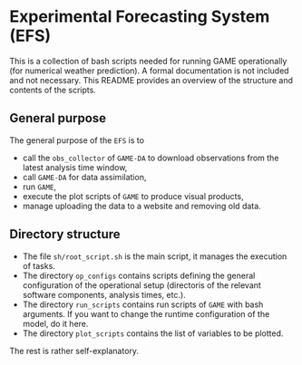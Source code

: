 # Experimental Forecasting System (EFS)

This is a collection of bash scripts needed for running GAME operationally (for numerical weather prediction). A formal documentation is not included and not necessary. This README provides an overview of the structure and contents of the scripts.

## General purpose

The general purpose of the `EFS` is to

* call the `obs_collector` of `GAME-DA` to download observations from the latest analysis time window,
* call `GAME-DA` for data assimilation,
* run `GAME`,
* execute the plot scripts of `GAME` to produce visual products,
* manage uploading the data to a website and removing old data.

## Directory structure

* The file `sh/root_script.sh` is the main script, it manages the execution of tasks.
* The directory `op_configs` contains scripts defining the general configuration of the operational setup (directoris of the relevant software components, analysis times, etc.).
* The directory `run_scripts` contains run scripts of `GAME` with bash arguments. If you want to change the runtime configuration of the model, do it here.
* The directory `plot_scripts` contains the list of variables to be plotted.

The rest is rather self-explanatory.
